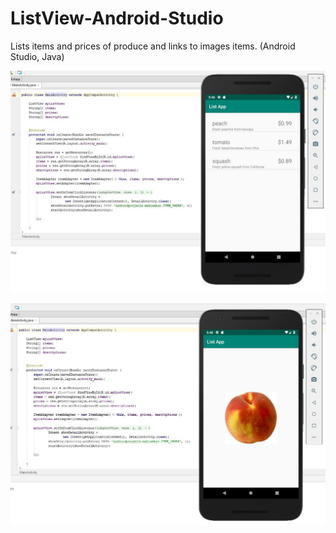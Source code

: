 # ListView-Android-Studio

Lists items and prices of produce and links to images items.  (Android Studio, Java) 

![](https://github.com/smandekar1/ListView-Android-Studio/blob/master/ListApp/images/app1.JPG)



![](https://github.com/smandekar1/ListView-Android-Studio/blob/master/ListApp/images/app2.JPG)
